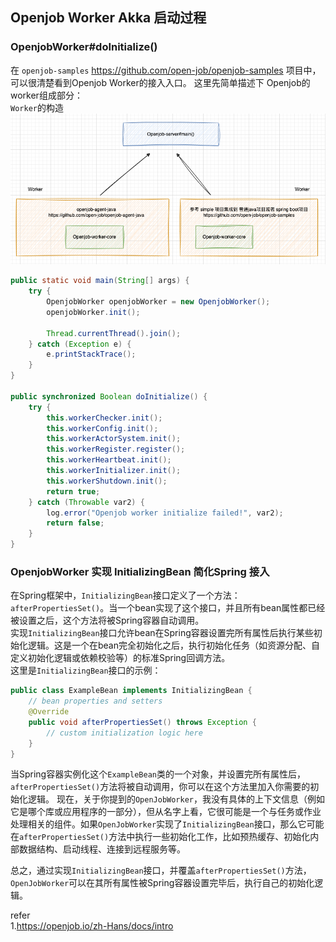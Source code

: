 ## Openjob Worker Akka 启动过程 

### OpenjobWorker#doInitialize()  
在 `openjob-samples` https://github.com/open-job/openjob-samples 项目中，可以很清楚看到Openjob Worker的接入入口。 这里先简单描述下 Openjob的worker组成部分：  
`Worker`的构造      
![workerstart01](images/workerstart01.png)      

```java
public static void main(String[] args) {
    try {
        OpenjobWorker openjobWorker = new OpenjobWorker();
        openjobWorker.init();

        Thread.currentThread().join();
    } catch (Exception e) {
        e.printStackTrace();
    }
}

public synchronized Boolean doInitialize() {
    try {
        this.workerChecker.init();
        this.workerConfig.init();
        this.workerActorSystem.init();
        this.workerRegister.register();
        this.workerHeartbeat.init();
        this.workerInitializer.init();
        this.workerShutdown.init();
        return true;
    } catch (Throwable var2) {
        log.error("Openjob worker initialize failed!", var2);
        return false;
    }
}
```




### OpenjobWorker 实现 InitializingBean 简化Spring 接入
在Spring框架中，`InitializingBean`接口定义了一个方法：`afterPropertiesSet()`。当一个bean实现了这个接口，并且所有bean属性都已经被设置之后，这个方法将被Spring容器自动调用。  
实现`InitializingBean`接口允许bean在Spring容器设置完所有属性后执行某些初始化逻辑。这是一个在bean完全初始化之后，执行初始化任务（如资源分配、自定义初始化逻辑或依赖校验等）的标准Spring回调方法。    
这里是`InitializingBean`接口的示例：    

```java
public class ExampleBean implements InitializingBean {
    // bean properties and setters
    @Override
    public void afterPropertiesSet() throws Exception {
        // custom initialization logic here
    }
}
```
当Spring容器实例化这个`ExampleBean`类的一个对象，并设置完所有属性后，`afterPropertiesSet()`方法将被自动调用，你可以在这个方法里加入你需要的初始化逻辑。 
现在，关于你提到的`OpenJobWorker`，我没有具体的上下文信息（例如它是哪个库或应用程序的一部分），但从名字上看，它很可能是一个与任务或作业处理相关的组件。如果`OpenJobWorker`实现了`InitializingBean`接口，那么它可能在`afterPropertiesSet()`方法中执行一些初始化工作，比如预热缓存、初始化内部数据结构、启动线程、连接到远程服务等。  

总之，通过实现`InitializingBean`接口，并覆盖`afterPropertiesSet()`方法，`OpenJobWorker`可以在其所有属性被Spring容器设置完毕后，执行自己的初始化逻辑。   





refer   
1.https://openjob.io/zh-Hans/docs/intro             
